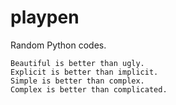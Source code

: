 playpen
=======

Random Python codes.


    Beautiful is better than ugly.
    Explicit is better than implicit.
    Simple is better than complex.
    Complex is better than complicated.
    